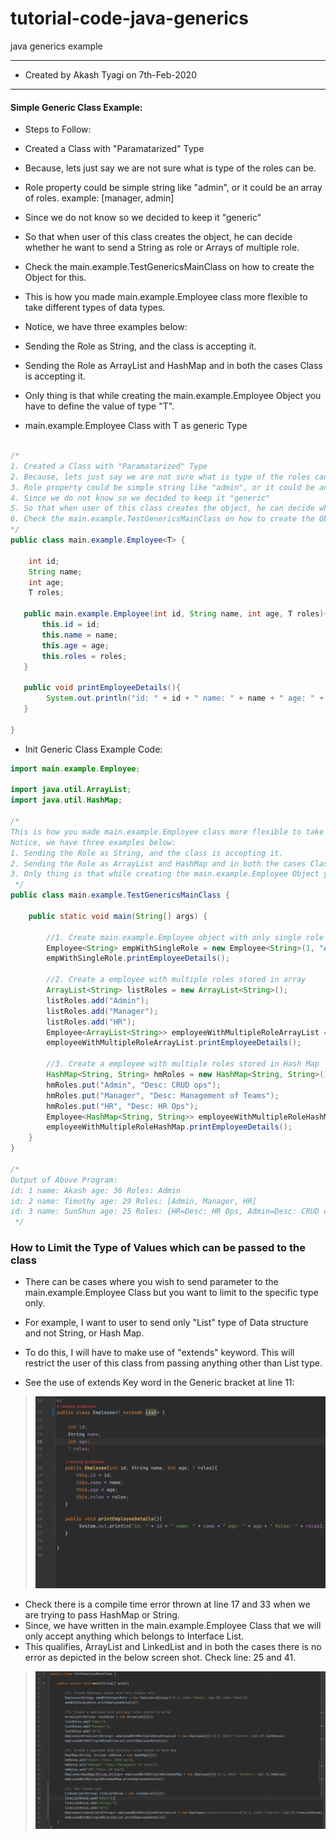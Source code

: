 # tutorial-code-java-generics
java generics example

---

* Created by Akash Tyagi on 7th-Feb-2020
---

#### Simple Generic Class Example:

* Steps to Follow:

* Created a Class with "Paramatarized" Type
* Because, lets just say we are not sure what is type of the roles can be.
* Role property could be simple string like "admin", or it could be an array of roles. example: [manager, admin]
* Since we do not know so we decided to keep it "generic"
* So that when user of this class creates the object, he can decide whether he want to send a String as role or Arrays of multiple role.
* Check the main.example.TestGenericsMainClass on how to create the Object for this.
* This is how you made main.example.Employee class more flexible to take different types of data types.
* Notice, we have three examples below:
* Sending the Role as String, and the class is accepting it.
* Sending the Role as ArrayList and HashMap and in both the cases Class is accepting it.
* Only thing is that while creating the main.example.Employee Object you have to define the value of type "T".

* main.example.Employee Class with T as generic Type
```java

/*
1. Created a Class with "Paramatarized" Type
2. Because, lets just say we are not sure what is type of the roles can be.
3. Role property could be simple string like "admin", or it could be an array of roles. example: [manager, admin]
4. Since we do not know so we decided to keep it "generic"
5. So that when user of this class creates the object, he can decide whether he want to send a String as role or Arrays of multiple role.
6. Check the main.example.TestGenericsMainClass on how to create the Object for this.
*/
public class main.example.Employee<T> {

    int id;
    String name;
    int age;
    T roles;

   public main.example.Employee(int id, String name, int age, T roles){
       this.id = id;
       this.name = name;
       this.age = age;
       this.roles = roles;
   }

   public void printEmployeeDetails(){
        System.out.println("id: " + id + " name: " + name + " age: " + age + " Roles: " + roles);
   }

}

```

* Init Generic Class Example Code:

```java
import main.example.Employee;

import java.util.ArrayList;
import java.util.HashMap;

/*
This is how you made main.example.Employee class more flexible to take different types of data types.
Notice, we have three examples below:
1. Sending the Role as String, and the class is accepting it.
2. Sending the Role as ArrayList and HashMap and in both the cases Class is accepting it.
3. Only thing is that while creating the main.example.Employee Object you have to define the value of type "T".
 */
public class main.example.TestGenericsMainClass {

    public static void main(String[] args) {

        //1. Create main.example.Employee object with only single role
        Employee<String> empWithSingleRole = new Employee<String>(1, "Akash", 36, "Admin");
        empWithSingleRole.printEmployeeDetails();

        //2. Create a employee with multiple roles stored in array
        ArrayList<String> listRoles = new ArrayList<String>();
        listRoles.add("Admin");
        listRoles.add("Manager");
        listRoles.add("HR");
        Employee<ArrayList<String>> employeeWithMultipleRoleArrayList = new Employee<ArrayList<String>>(2, "Timothy", 29, listRoles);
        employeeWithMultipleRoleArrayList.printEmployeeDetails();

        //3. Create a employee with multiple roles stored in Hash Map
        HashMap<String, String> hmRoles = new HashMap<String, String>();
        hmRoles.put("Admin", "Desc: CRUD ops");
        hmRoles.put("Manager", "Desc: Management of Teams");
        hmRoles.put("HR", "Desc: HR Ops");
        Employee<HashMap<String, String>> employeeWithMultipleRoleHashMap = new Employee<HashMap<String, String>>(3, "SunShun", 25, hmRoles);
        employeeWithMultipleRoleHashMap.printEmployeeDetails();
    }
}

/*
Output of Above Program:
id: 1 name: Akash age: 36 Roles: Admin
id: 2 name: Timothy age: 29 Roles: [Admin, Manager, HR]
id: 3 name: SunShun age: 25 Roles: {HR=Desc: HR Ops, Admin=Desc: CRUD ops, Manager=Desc: Management of Teams}
 */

```

### How to Limit the Type of Values which can be passed to the class

* There can be cases where you wish to send parameter to the main.example.Employee Class but you want to limit to the specific type only.
* For example, I want to user to send only "List" type of Data structure and not String, or Hash Map.
* To do this, I will have to make use of "extends" keyword. This will restrict the user of this class from passing anything other than List type.

* See the use of extends Key word in the Generic bracket at line 11:

> ![Image](2.png)

* Check there is a compile time error thrown at line 17 and 33 when we are trying to pass HashMap or String.
* Since, we have written in the main.example.Employee Class that we will only accept anything which belongs to Interface List.
* This qualifies, ArrayList and LinkedList and in both the cases there is no error as depicted in the below screen shot. Check line: 25 and 41.


> ![Image](3.png)